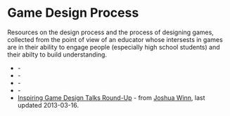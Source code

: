 # Game Design Process

Resources on the design process and the process of designing games, collected from the point of view of an educator whose intersests in games are in their ability to engage people (especially high school students) and their abilty to build understanding.

* []() - 
* []() - 
* []() - 
* []() - 
* [Inspiring Game Design Talks Round-Up](https://joshuawinn.com/inspiring-free-game-designer-talks-roundup/) - from [Joshua Winn](https://joshuawinn.com), last updated 2013-03-16.

